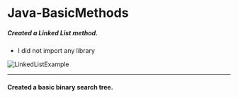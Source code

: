 # Java-BasicMethods

##### Created a Linked List method.
- I did not import any library

![LinkedListExample](https://i.imgur.com/5TnCaof.png)

------------

#### Created a basic binary search tree.
